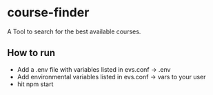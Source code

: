 # course-finder
A Tool to search for the best available courses.


## How to run

- Add a .env file with variables listed in evs.conf -> .env
- Add environmental variables listed in evs.conf -> vars to your user
- hit npm start